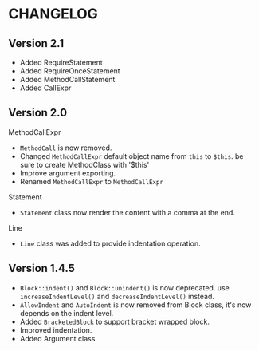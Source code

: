 CHANGELOG
==================

Version 2.1
-----------------
- Added RequireStatement
- Added RequireOnceStatement
- Added MethodCallStatement
- Added CallExpr

Version 2.0
-----------------

MethodCallExpr

- `MethodCall` is now removed.
- Changed `MethodCallExpr` default object name from `this` to `$this`. be sure to create MethodClass with '$this'
- Improve argument exporting.
- Renamed `MethodCallExpr` to `MethodCallExpr`

Statement

- `Statement` class now render the content with a comma at the end.

Line

- `Line` class was added to provide indentation operation.


Version 1.4.5
-----------------

- `Block::indent()` and `Block::unindent()` is now deprecated. use
  `increaseIndentLevel()` and `decreaseIndentLevel()` instead.
- `AllowIndent` and `AutoIndent` is now removed from Block class, it's now depends
   on the indent level.
- Added `BracketedBlock` to support bracket wrapped block.
- Improved indentation.
- Added Argument class
